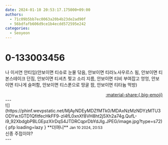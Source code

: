 ```yaml
---
date: 2024-01-10 20:53:17.175000+09:00
authors:
  - 71c09b5bb7ec0063a20b4b23de2ad90f
  - 56bdfafb606d9ce1b4ecdd572595e242
categories:
  - Seoyeon
---
```


# 0-133003456

<div class="post-container" markdown="1">
<div class="content-container md-sidebar__scrollwrap" markdown="1">

나 이서연 안티임(안보이면 티슈로 눈물 닦음, 안보이면 티라노사우르스 됨, 안보이면 티본스테이크 던짐, 안보이면 티셔츠 찢고 소리 지름, 안보이면 티비 부여잡고 엉엉, 안보이면 티나게 슬퍼함, 안보이면 티스푼으로 땅굴 팜, 안보이면 티타늄 먹방)

</div>
</div>

<div style="text-align: right;" markdown="1">
<a href="https://weverse.io/fromis9/fanpost/0-133003456" style="text-align: right;">:material-share:{.big-emoji}</a>
</div>
---

<div class="comments-container md-sidebar__scrollwrap" markdown="1">
<div class="comment" markdown="1">
<div class='id-container' markdown="1">
![](https://phinf.wevpstatic.net/MjAyNDEyMDZfMTk0/MDAxNzMzNDYzMTU3ODYw.tGTD1QfitfecHkFF9-zI4fL0xnXf8VH8ht2j5Xh2a74g.QufL-i9_92XbdgbPBLGEpzXIrDqS4JTDRCqprDbYdJIg.JPEG/image.jpg?type=s72){ pfp loading=lazy }
**<span class="artist">더여니</span>** <small>Jan 10 2024, 20:53</small><br>
</div>
<div class='comment-body' markdown="1">
신종 주접이야?
</div>
</div>
</div>
---
